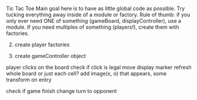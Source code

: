 Tic Tac Toe
Main goal here is to have as little global code as possible. Try tucking everything away inside of a module or factory. Rule of thumb: if you only ever need ONE of something (gameBoard, displayController), use a module. If you need multiples of something (players!), create them with factories. 

<!-- 1. create gameboard array inside of gameboard object -->

2. create player factories

3. create gameController object



player clicks on the board
check if click is legal move
display marker
    refresh whole board or just each cell?
    add image(x, o) that appears, some transform on entry

check if game finish
change turn to opponent